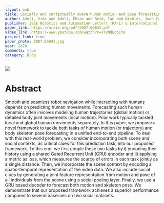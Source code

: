 ```yaml
---
layout: pub
title: Socially and contextually aware human motion and pose forecasting
author: Adeli, Vida and Adeli, Ehsan and Reid, Ian and Niebles, Juan Carlos and Rezatofighi, Hamid
publisher: IEEE Robotics and Automation Letters (RA-L) & International Conference on Intelligent Robots and Systems (IROS20)
paper_link: https://arxiv.org/pdf/2007.06843.pdf
video_link: https://www.youtube.com/watch?v=sTBNdBco1Yo
project_link: true
paper_photo: 2007.06843.jpg
year: 2020
comments: true
category: blog
---
```


<img src="../../images/papers/adeli2020socially2.png">

# Abstract

Smooth and seamless robot navigation while interacting with humans depends on predicting human movements. Forecasting such human dynamics often involves modeling human trajectories (global motion) or detailed body joint movements (local motion). Prior work typically tackled local and global human movements separately. In this paper, we propose a novel framework to tackle both tasks of human motion (or trajectory) and body skeleton pose forecasting in a unified end-to-end pipeline. To deal with this real-world problem, we consider incorporating both scene and social contexts, as critical clues for this prediction task, into our proposed framework. To this end, we first couple these two tasks by i) encoding their history using a shared Gated Recurrent Unit (GRU) encoder and ii) applying a metric as loss, which measures the source of errors in each task jointly as a single distance. Then, we incorporate the scene context by encoding a spatio-temporal representation of the video data. We also include social clues by generating a joint feature representation from motion and pose of all individuals from the scene using a social pooling layer. Finally, we use a GRU based decoder to forecast both motion and skeleton pose. We demonstrate that our proposed framework achieves a superior performance compared to several baselines on two social datasets.